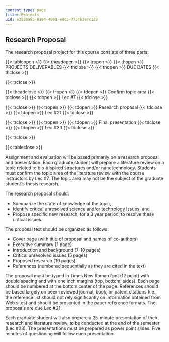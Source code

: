 ```yaml
---
content_type: page
title: Projects
uid: e258ba9b-6194-4991-edd5-7754b3e7c139
---
```


Research Proposal
-----------------

The research proposal project for this course consists of three parts:

{{< tableopen >}}
{{< theadopen >}}
{{< tropen >}}
{{< thopen >}}
PROJECTS DELIVERABLES
{{< thclose >}}
{{< thopen >}}
DUE DATES
{{< thclose >}}

{{< trclose >}}

{{< theadclose >}}
{{< tropen >}}
{{< tdopen >}}
Confirm topic area
{{< tdclose >}}
{{< tdopen >}}
Lec #7
{{< tdclose >}}

{{< trclose >}}
{{< tropen >}}
{{< tdopen >}}
Research proposal
{{< tdclose >}}
{{< tdopen >}}
Lec #21
{{< tdclose >}}

{{< trclose >}}
{{< tropen >}}
{{< tdopen >}}
Final presentation
{{< tdclose >}}
{{< tdopen >}}
Lec #23
{{< tdclose >}}

{{< trclose >}}

{{< tableclose >}}

Assignment and evaluation will be based primarily on a research proposal and presentation. Each graduate student will prepare a literature review on a topic related to bio-inspired structures and/or nanotechnology. Students must confirm the topic area of the literature review with the course instructors by Lec #7. The topic area may not be the subject of the graduate student's thesis research.

The research proposal should:

*   Summarize the state of knowledge of the topic,
*   Identify critical unresolved science and/or technology issues, and
*   Propose specific new research, for a 3 year period, to resolve these critical issues.

The proposal text should be organized as follows:

*   Cover page (with title of proposal and names of co-authors)
*   Executive summary (1 page)
*   Introduction and background (7-10 pages)
*   Critical unresolved issues (5 pages)
*   Proposed research (10 pages)
*   References (numbered sequentially as they are cited in the text)

The proposal must be typed in Times New Roman font (12 point) with double spacing and with one inch margins (top, bottom, sides). Each page should be numbered at the bottom center of the page. References should be based largely on peer-reviewed journal, book, or patent citations (i.e., the reference list should not rely significantly on information obtained from Web sites) and should be presented in the paper reference formats. The proposals are due Lec #21.

Each graduate student will also prepare a 25-minute presentation of their research and literature review, to be conducted at the end of the semester (Lec #23). The presentations must be prepared as power point slides. Five minutes of questioning will follow each presentation.